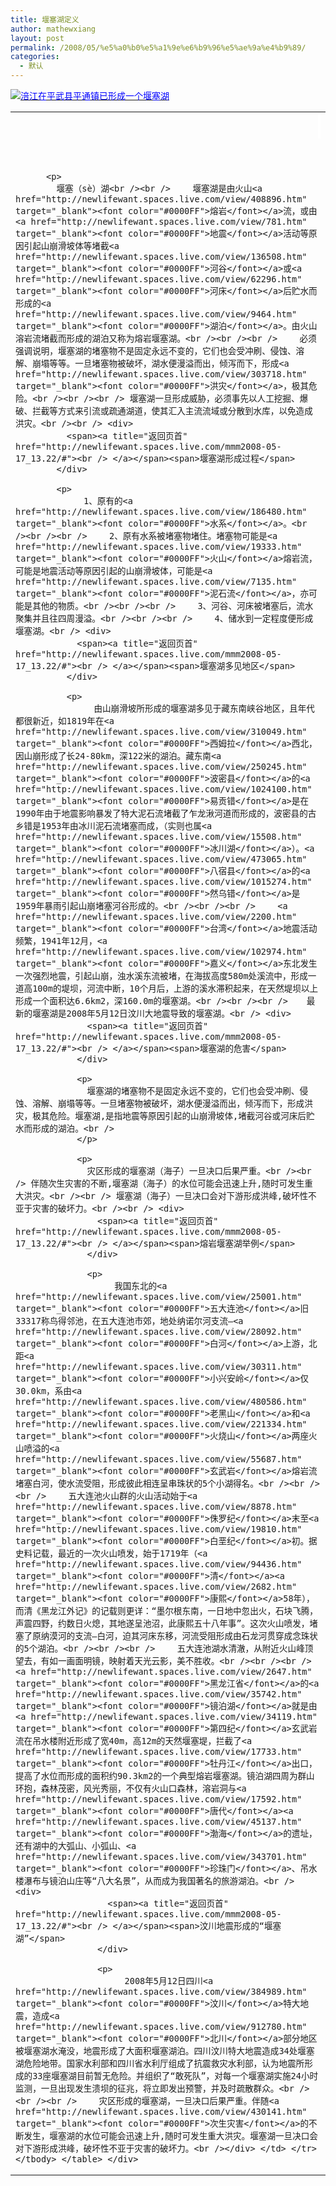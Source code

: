 ```yaml
---
title: 堰塞湖定义
author: mathewxiang
layout: post
permalink: /2008/05/%e5%a0%b0%e5%a1%9e%e6%b9%96%e5%ae%9a%e4%b9%89/
categories:
  - 默认
---
```

<div>
  <div>
    <div>
      <a href="http://imgsrc.baidu.com/baike/pic/item/9f6e19080bb6fe23e9248887.jpg" target="_blank"><font color="#0000FF"><img title="涪江在平武县平通镇已形成一个堰塞湖" src="http://imgsrc.baidu.com/baike/abpic/item/9f6e19080bb6fe23e9248887.jpg" /></font></a><br />
    </div>
  </div>
  
  <table cellspacing="0" cellpadding="0" width="100%" border="0">
    <tr>
      <td>
        <div>
          <span style="float:right;background-color:white"><br />  </span><br /><br /><br /> <div>
             
          </div>
          
          <p>
            堰塞（sè）湖<br /><br /> 　　堰塞湖是由火山<a href="http://newlifewant.spaces.live.com/view/408896.htm" target="_blank"><font color="#0000FF">熔岩</font></a>流，或由<a href="http://newlifewant.spaces.live.com/view/781.htm" target="_blank"><font color="#0000FF">地震</font></a>活动等原因引起山崩滑坡体等堵截<a href="http://newlifewant.spaces.live.com/view/136508.htm" target="_blank"><font color="#0000FF">河谷</font></a>或<a href="http://newlifewant.spaces.live.com/view/62296.htm" target="_blank"><font color="#0000FF">河床</font></a>后贮水而形成的<a href="http://newlifewant.spaces.live.com/view/9464.htm" target="_blank"><font color="#0000FF">湖泊</font></a>。由火山溶岩流堵截而形成的湖泊又称为熔岩堰塞湖。<br /><br /><br /> 　　必须强调说明，堰塞湖的堵塞物不是固定永远不变的，它们也会受冲刷、侵蚀、溶解、崩塌等等。一旦堵塞物被破坏，湖水便漫溢而出，倾泻而下，形成<a href="http://newlifewant.spaces.live.com/view/303718.htm" target="_blank"><font color="#0000FF">洪灾</font></a>，极其危险。<br /><br /><br /> 堰塞湖一旦形成威胁，必须事先以人工挖掘、爆破、拦截等方式来引流或疏通湖道，使其汇入主流流域或分散到水库，以免造成洪灾。<br /><br /> <div>
              <span><a title="返回页首" href="http://newlifewant.spaces.live.com/mmm2008-05-17_13.22/#"><br /> </a></span><span>堰塞湖形成过程</span>
            </div>
            
            <p>
              　　1、原有的<a href="http://newlifewant.spaces.live.com/view/186480.htm" target="_blank"><font color="#0000FF">水系</font></a>。<br /><br /><br /> 　　2、原有水系被堵塞物堵住。堵塞物可能是<a href="http://newlifewant.spaces.live.com/view/19333.htm" target="_blank"><font color="#0000FF">火山</font></a>熔岩流，可能是地震活动等原因引起的山崩滑坡体，可能是<a href="http://newlifewant.spaces.live.com/view/7135.htm" target="_blank"><font color="#0000FF">泥石流</font></a>，亦可能是其他的物质。<br /><br /><br /> 　　3、河谷、河床被堵塞后，流水聚集并且往四周漫溢。<br /><br /><br /> 　　4、储水到一定程度便形成堰塞湖。<br /> <div>
                <span><a title="返回页首" href="http://newlifewant.spaces.live.com/mmm2008-05-17_13.22/#"><br /> </a></span><span>堰塞湖多见地区</span>
              </div>
              
              <p>
                　　由山崩滑坡所形成的堰塞湖多见于藏东南峡谷地区，且年代都很新近，如1819年在<a href="http://newlifewant.spaces.live.com/view/310049.htm" target="_blank"><font color="#0000FF">西姆拉</font></a>西北，因山崩形成了长24-80km，深122米的湖泊。藏东南<a href="http://newlifewant.spaces.live.com/view/250245.htm" target="_blank"><font color="#0000FF">波密县</font></a>的<a href="http://newlifewant.spaces.live.com/view/1024100.htm" target="_blank"><font color="#0000FF">易贡错</font></a>是在1990年由于地震影响暴发了特大泥石流堵截了乍龙湫河道而形成的，波密县的古乡错是1953年由冰川泥石流堵塞而成，（实则也属<a href="http://newlifewant.spaces.live.com/view/15508.htm" target="_blank"><font color="#0000FF">冰川湖</font></a>）。<a href="http://newlifewant.spaces.live.com/view/473065.htm" target="_blank"><font color="#0000FF">八宿县</font></a>的<a href="http://newlifewant.spaces.live.com/view/1015274.htm" target="_blank"><font color="#0000FF">然乌错</font></a>是1959年暴雨引起山崩堵塞河谷形成的。<br /><br /><br /> 　　<a href="http://newlifewant.spaces.live.com/view/2200.htm" target="_blank"><font color="#0000FF">台湾</font></a>地震活动频繁，1941年12月，<a href="http://newlifewant.spaces.live.com/view/102974.htm" target="_blank"><font color="#0000FF">嘉义</font></a>东北发生一次强烈地震，引起山崩，浊水溪东流被堵，在海拔高度580m处溪流中，形成一道高100m的堤坝，河流中断，10个月后，上游的溪水滞积起来，在天然堤坝以上形成一个面积达6.6km2，深160.0m的堰塞湖。<br /><br /><br /> 　 最新的堰塞湖是2008年5月12日汶川大地震导致的堰塞湖。<br /> <div>
                  <span><a title="返回页首" href="http://newlifewant.spaces.live.com/mmm2008-05-17_13.22/#"><br /> </a></span><span>堰塞湖的危害</span>
                </div>
                
                <p>
                  堰塞湖的堵塞物不是固定永远不变的，它们也会受冲刷、侵蚀、溶解、崩塌等等。一旦堵塞物被破坏，湖水便漫溢而出，倾泻而下，形成洪灾，极其危险。堰塞湖,是指地震等原因引起的山崩滑坡体,堵截河谷或河床后贮水而形成的湖泊。<br />
                </p>
                
                <p>
                  灾区形成的堰塞湖（海子）一旦决口后果严重。<br /><br /> 伴随次生灾害的不断,堰塞湖（海子）的水位可能会迅速上升,随时可发生重大洪灾。<br /><br /> 堰塞湖（海子）一旦决口会对下游形成洪峰,破坏性不亚于灾害的破坏力。<br /><br /> <div>
                    <span><a title="返回页首" href="http://newlifewant.spaces.live.com/mmm2008-05-17_13.22/#"><br /> </a></span><span>熔岩堰塞湖举例</span>
                  </div>
                  
                  <p>
                    　　我国东北的<a href="http://newlifewant.spaces.live.com/view/25001.htm" target="_blank"><font color="#0000FF">五大连池</font></a>旧33317称鸟得邻池，在五大连池市郊，地处纳诺尔河支流–<a href="http://newlifewant.spaces.live.com/view/28092.htm" target="_blank"><font color="#0000FF">白河</font></a>上游，北距<a href="http://newlifewant.spaces.live.com/view/30311.htm" target="_blank"><font color="#0000FF">小兴安岭</font></a>仅30.0km，系由<a href="http://newlifewant.spaces.live.com/view/480586.htm" target="_blank"><font color="#0000FF">老黑山</font></a>和<a href="http://newlifewant.spaces.live.com/view/221334.htm" target="_blank"><font color="#0000FF">火烧山</font></a>两座火山喷溢的<a href="http://newlifewant.spaces.live.com/view/55687.htm" target="_blank"><font color="#0000FF">玄武岩</font></a>熔岩流堵塞白河，使水流受阻，形成彼此相连呈串珠状的5个小湖得名。<br /><br /><br /> 　　五大连池火山群的火山活动始于<a href="http://newlifewant.spaces.live.com/view/8878.htm" target="_blank"><font color="#0000FF">侏罗纪</font></a>末至<a href="http://newlifewant.spaces.live.com/view/19810.htm" target="_blank"><font color="#0000FF">白垩纪</font></a>初。据史料记载，最近的一次火山喷发，始于1719年（<a href="http://newlifewant.spaces.live.com/view/94436.htm" target="_blank"><font color="#0000FF">清</font></a><a href="http://newlifewant.spaces.live.com/view/2682.htm" target="_blank"><font color="#0000FF">康熙</font></a>58年），而清《黑龙江外记》的记载则更详：“墨尔根东南，一日地中忽出火，石块飞腾，声震四野，约数日火熄，其地遂呈池沼，此康熙五十八年事”。这次火山喷发，堵塞了原纳漠河的支流–白河，迫其河床东移，河流受阻形成由石龙河贯穿成念珠状的5个湖泊。<br /><br /><br /> 　　五大连池湖水清澈，从附近火山峰顶望去，有如一画面明镜，映射着天光云影，美不胜收。<br /><br /><br /> 　　<a href="http://newlifewant.spaces.live.com/view/2647.htm" target="_blank"><font color="#0000FF">黑龙江省</font></a>的<a href="http://newlifewant.spaces.live.com/view/35742.htm" target="_blank"><font color="#0000FF">镜泊湖</font></a>就是由<a href="http://newlifewant.spaces.live.com/view/34119.htm" target="_blank"><font color="#0000FF">第四纪</font></a>玄武岩流在吊水楼附近形成了宽40m，高12m的天然堰塞堤，拦截了<a href="http://newlifewant.spaces.live.com/view/17733.htm" target="_blank"><font color="#0000FF">牡丹江</font></a>出口，提高了水位而形成的面积约90.3km2的一个典型熔岩堰塞湖。镜泊湖四周为群山环抱，森林茂密，风光秀丽，不仅有火山口森林，溶岩洞与<a href="http://newlifewant.spaces.live.com/view/17592.htm" target="_blank"><font color="#0000FF">唐代</font></a><a href="http://newlifewant.spaces.live.com/view/45137.htm" target="_blank"><font color="#0000FF">渤海</font></a>的遗址，还有湖中的大弧山、小弧山、<a href="http://newlifewant.spaces.live.com/view/343701.htm" target="_blank"><font color="#0000FF">珍珠门</font></a>、吊水楼瀑布与镜泊山庄等“八大名景”，从而成为我国著名的旅游湖泊。<br /> <div>
                      <span><a title="返回页首" href="http://newlifewant.spaces.live.com/mmm2008-05-17_13.22/#"><br /> </a></span><span>汶川地震形成的“堰塞湖”</span>
                    </div>
                    
                    <p>
                      　　2008年5月12日四川<a href="http://newlifewant.spaces.live.com/view/384989.htm" target="_blank"><font color="#0000FF">汶川</font></a>特大地震，造成<a href="http://newlifewant.spaces.live.com/view/912780.htm" target="_blank"><font color="#0000FF">北川</font></a>部分地区被堰塞湖水淹没，地震形成了大面积堰塞湖泊。四川汶川特大地震造成34处堰塞湖危险地带。国家水利部和四川省水利厅组成了抗震救灾水利部，认为地震所形成的33座堰塞湖目前暂无危险。并组织了“敢死队”，对每一个堰塞湖实施24小时监测，一旦出现发生溃坝的征兆，将立即发出预警，并及时疏散群众。<br /><br /><br /> 　　灾区形成的堰塞湖，一旦决口后果严重。伴随<a href="http://newlifewant.spaces.live.com/view/430141.htm" target="_blank"><font color="#0000FF">次生灾害</font></a>的不断发生，堰塞湖的水位可能会迅速上升,随时可发生重大洪灾。堰塞湖一旦决口会对下游形成洪峰，破坏性不亚于灾害的破坏力。<br /></div> </td> </tr> </tbody> </table> </div>